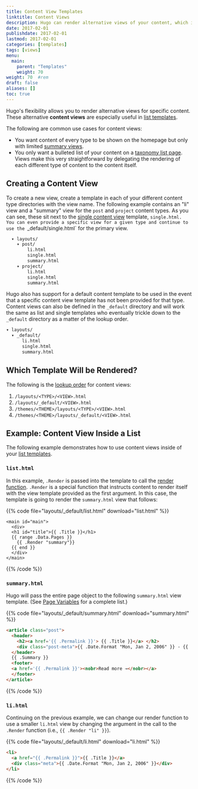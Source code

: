 ```yaml
---
title: Content View Templates
linktitle: Content Views
description: Hugo can render alternative views of your content, which is especially useful in list and summary views.
date: 2017-02-01
publishdate: 2017-02-01
lastmod: 2017-02-01
categories: [templates]
tags: [views]
menu:
  main:
    parent: "Templates"
    weight: 70
weight: 70	#rem
draft: false
aliases: []
toc: true
---
```


Hugo's flexibility allows you to render alternative views for specific content. These alternative **content views** are especially useful in [list templates][lists].

The following are common use cases for content views:

* You want content of every type to be shown on the homepage but only with limited [summary views][summaries].
* You only want a bulleted list of your content on a [taxonomy list page][taxonomylists]. Views make this very straightforward by delegating the rendering of each different type of content to the content itself.

## Creating a Content View

To create a new view, create a template in each of your different content type directories with the view name. The following example contains an "li" view and a "summary" view for the `post` and `project` content types. As you can see, these sit next to the [single content view][single] template, `single.html. You can even provide a specific view for a given type and continue to use the `_default/single.html` for the primary view.

```bash
  ▾ layouts/
    ▾ post/
        li.html
        single.html
        summary.html
    ▾ project/
        li.html
        single.html
        summary.html
```

Hugo also has support for a default content template to be used in the event that a specific content view template has not been provided for that type. Content views can also be defined in the `_default` directory and will work the same as list and single templates who eventually trickle down to the `_default` directory as a matter of the lookup order.


```bash
▾ layouts/
  ▾ _default/
      li.html
      single.html
      summary.html
```

## Which Template Will be Rendered?

The following is the [lookup order][lookup] for content views:

1. `/layouts/<TYPE>/<VIEW>.html`
2. `/layouts/_default/<VIEW>.html`
3. `/themes/<THEME>/layouts/<TYPE>/<VIEW>.html`
4. `/themes/<THEME>/layouts/_default/<VIEW>.html`

## Example: Content View Inside a List

The following example demonstrates how to use content views inside of your [list templates][lists].

### `list.html`

In this example, `.Render` is passed into the template to call the [render function][render]. `.Render` is a special function that instructs content to render itself with the view template provided as the first argument. In this case, the template is going to render the `summary.html` view that follows:

{{% code file="layouts/_default/list.html" download="list.html" %}}
```
<main id="main">
  <div>
  <h1 id="title">{{ .Title }}</h1>
  {{ range .Data.Pages }}
    {{ .Render "summary"}}
  {{ end }}
  </div>
</main>
```
{{% /code %}}

### `summary.html`

Hugo will pass the entire page object to the following `summary.html` view template. (See [Page Variables][pagevars] for a complete list.)

{{% code file="layouts/_default/summary.html" download="summary.html" %}}
```html
<article class="post">
  <header>
    <h2><a href='{{ .Permalink }}'> {{ .Title }}</a> </h2>
    <div class="post-meta">{{ .Date.Format "Mon, Jan 2, 2006" }} - {{ .FuzzyWordCount }} Words </div>
  </header>
  {{ .Summary }}
  <footer>
  <a href='{{ .Permalink }}'><nobr>Read more →</nobr></a>
  </footer>
</article>
```
{{% /code %}}

### `li.html`

Continuing on the previous example, we can change our render function to use a smaller `li.html` view by changing the argument in the call to the `.Render` function (i.e., `{{ .Render "li" }}`).

{{% code file="layouts/_default/li.html" download="li.html" %}}
```html
<li>
  <a href="{{ .Permalink }}">{{ .Title }}</a>
  <div class="meta">{{ .Date.Format "Mon, Jan 2, 2006" }}</div>
</li>
```
{{% /code %}}

[lists]: /templates/lists/
[lookup]: /templates/lookup-order/
[pagevars]: /variables/page/
[render]: /functions/render/
[single]: /templates/single-page-templates/
[spf]: http://spf13.com
[spfsourceli]: https://github.com/spf13/spf13.com/blob/master/layouts/_default/li.html
[spfsourcesection]: https://github.com/spf13/spf13.com/blob/master/layouts/_default/section.html
[spfsourcesummary]: https://github.com/spf13/spf13.com/blob/master/layouts/_default/summary.html
[summaries]: /content-management/summaries/
[taxonomylists]: /templates/taxonomy-templates/
